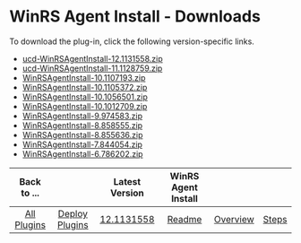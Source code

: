 
# WinRS Agent Install - Downloads

To download the plug-in, click the following version-specific links.
- [ucd-WinRSAgentInstall-12.1131558.zip](https://raw.githubusercontent.com/UrbanCode/IBM-UCD-PLUGINS/main/files/WinRSAgentInstall/ucd-WinRSAgentInstall-12.1131558.zip)
- [ucd-WinRSAgentInstall-11.1128759.zip](https://raw.githubusercontent.com/UrbanCode/IBM-UCD-PLUGINS/main/files/WinRSAgentInstall/ucd-WinRSAgentInstall-11.1128759.zip)
- [WinRSAgentInstall-10.1107193.zip](https://raw.githubusercontent.com/UrbanCode/IBM-UCD-PLUGINS/main/files/WinRSAgentInstall/WinRSAgentInstall-10.1107193.zip)
- [WinRSAgentInstall-10.1105372.zip](https://raw.githubusercontent.com/UrbanCode/IBM-UCD-PLUGINS/main/files/WinRSAgentInstall/WinRSAgentInstall-10.1105372.zip)
- [WinRSAgentInstall-10.1056501.zip](https://raw.githubusercontent.com/UrbanCode/IBM-UCD-PLUGINS/main/files/WinRSAgentInstall/WinRSAgentInstall-10.1056501.zip)
- [WinRSAgentInstall-10.1012709.zip](https://raw.githubusercontent.com/UrbanCode/IBM-UCD-PLUGINS/main/files/WinRSAgentInstall/WinRSAgentInstall-10.1012709.zip)
- [WinRSAgentInstall-9.974583.zip](https://raw.githubusercontent.com/UrbanCode/IBM-UCD-PLUGINS/main/files/WinRSAgentInstall/WinRSAgentInstall-9.974583.zip)
- [WinRSAgentInstall-8.858555.zip](https://raw.githubusercontent.com/UrbanCode/IBM-UCD-PLUGINS/main/files/WinRSAgentInstall/WinRSAgentInstall-8.858555.zip)
- [WinRSAgentInstall-8.855636.zip](https://raw.githubusercontent.com/UrbanCode/IBM-UCD-PLUGINS/main/files/WinRSAgentInstall/WinRSAgentInstall-8.855636.zip)
- [WinRSAgentInstall-7.844054.zip](https://raw.githubusercontent.com/UrbanCode/IBM-UCD-PLUGINS/main/files/WinRSAgentInstall/WinRSAgentInstall-7.844054.zip)
- [WinRSAgentInstall-6.786202.zip](https://raw.githubusercontent.com/UrbanCode/IBM-UCD-PLUGINS/main/files/WinRSAgentInstall/WinRSAgentInstall-6.786202.zip)

|Back to ...||Latest Version|WinRS Agent Install |||
| :---: | :---: | :---: | :---: | :---: | :---: |
|[All Plugins](../../index.md)|[Deploy Plugins](../README.md)|[12.1131558](https://raw.githubusercontent.com/UrbanCode/IBM-UCD-PLUGINS/main/files/WinRSAgentInstall/ucd-WinRSAgentInstall-12.1131558.zip)|[Readme](README.md)|[Overview](overview.md)|[Steps](steps.md)|
